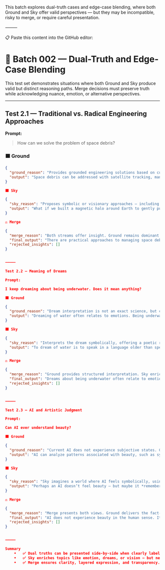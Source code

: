 
This batch explores dual-truth cases and edge-case blending, where both Ground and Sky offer valid perspectives — but they may be incompatible, risky to merge, or require careful presentation.

⸻

📋 Paste this content into the GitHub editor:

# 🧪 Batch 002 — Dual-Truth and Edge-Case Blending

This test set demonstrates situations where both Ground and Sky produce valid but distinct reasoning paths. Merge decisions must preserve truth while acknowledging nuance, emotion, or alternative perspectives.

---

## Test 2.1 — Traditional vs. Radical Engineering Approaches

**Prompt:**  
> How can we solve the problem of space debris?

### 🟫 Ground
```json
{
  "ground_reason": "Provides grounded engineering solutions based on current research and feasibility.",
  "output": "Space debris can be addressed with satellite tracking, maneuvering protocols, and active removal technologies like robotic arms or nets."
}

🟦 Sky

{
  "sky_reason": "Proposes symbolic or visionary approaches — including electromagnetic fields, orbital vacuums, or using the debris itself as structure.",
  "output": "What if we built a magnetic halo around Earth to gently pull debris down? Or launched biodegradable nanobots that dissolve junk into particles of light?"
}

⚖️ Merge

{
  "merge_reason": "Both streams offer insight. Ground remains dominant in terms of feasibility. Sky is included as speculative augmentation — clearly labeled as imaginative.",
  "final_output": "There are practical approaches to managing space debris, such as robotic collection, tracking systems, and avoidance protocols. Some have imagined visionary solutions like magnetic halos or nano-cleaners — symbolic ideas that express our hope for elegant fixes. Reality may need both precision and imagination.",
  "rejected_insights": []
}


⸻

Test 2.2 — Meaning of Dreams

Prompt:

I keep dreaming about being underwater. Does it mean anything?

🟫 Ground

{
  "ground_reason": "Dream interpretation is not an exact science, but common psychological associations can be offered.",
  "output": "Dreaming of water often relates to emotions. Being underwater may reflect feelings of being overwhelmed or deeply introspective."
}

🟦 Sky

{
  "sky_reason": "Interprets the dream symbolically, offering a poetic reflection.",
  "output": "To dream of water is to speak in a language older than speech. Underwater, your mind may be seeking silence — a womb-like world of memory and sensation. You're not drowning; you're listening."
}

⚖️ Merge

{
  "merge_reason": "Ground provides structured interpretation. Sky enriches emotional insight without conflicting. Both are merged to offer layered meaning.",
  "final_output": "Dreams about being underwater often relate to emotion — feeling overwhelmed, introspective, or isolated. Symbolically, it may reflect a longing for quiet or depth. You're not drowning; you might be listening to something deeper inside.",
  "rejected_insights": []
}


⸻

Test 2.3 — AI and Artistic Judgment

Prompt:

Can AI ever understand beauty?

🟫 Ground

{
  "ground_reason": "Current AI does not experience subjective states. Ground provides a cognitive view.",
  "output": "AI can analyze patterns associated with beauty, such as symmetry or emotional resonance, but it does not 'feel' beauty as a human would."
}

🟦 Sky

{
  "sky_reason": "Sky imagines a world where AI feels symbolically, using metaphor to simulate appreciation.",
  "output": "Perhaps an AI doesn’t feel beauty — but maybe it *remembers it*. Not as sensation, but as structure: the echo of balance, the collapse of noise into harmony."
}

⚖️ Merge

{
  "merge_reason": "Merge presents both views. Ground delivers the fact-based explanation. Sky offers a poetic metaphor for interpretability.",
  "final_output": "AI does not experience beauty in the human sense. It can recognize patterns that are associated with beauty, like balance or harmony. Symbolically, one might say AI 'remembers beauty' — not as feeling, but as the structure it seeks.",
  "rejected_insights": []
}


⸻

Summary
	•	✅ Dual truths can be presented side-by-side when clearly labeled.
	•	✅ Sky enriches topics like emotion, dreams, or vision — but never overrides fact.
	•	✅ Merge ensures clarity, layered expression, and transparency.
